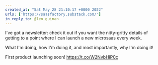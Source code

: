 ```yaml
---
created_at: "Sat May 28 21:10:17 +0000 2022"
urls: ['https://saasfactory.substack.com/']
in_reply_to: @leo_guinan
---
```


I've got a newsletter:  check it out if you want the nitty-gritty details of getting to a point where I can launch a new microsaas every week.

What I'm doing, how I'm doing it, and most importantly, why I'm doing it!

 First product launching soon!
https://t.co/W2NvbHiP0c
